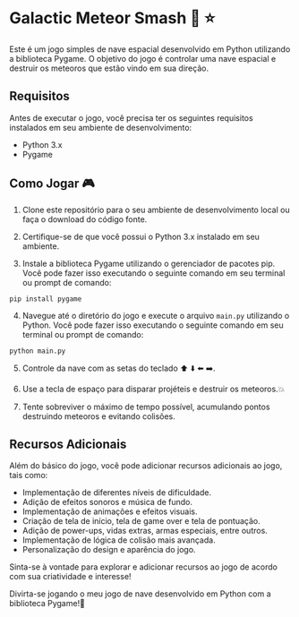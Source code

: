 # Galactic Meteor Smash :rocket: :star:

Este é um jogo simples de nave espacial desenvolvido em Python utilizando a biblioteca Pygame. O objetivo do jogo é controlar uma nave espacial e destruir os meteoros que estão vindo em sua direção.

## Requisitos

Antes de executar o jogo, você precisa ter os seguintes requisitos instalados em seu ambiente de desenvolvimento:

- Python 3.x
- Pygame

## Como Jogar 🎮

1. Clone este repositório para o seu ambiente de desenvolvimento local ou faça o download do código fonte.

2. Certifique-se de que você possui o Python 3.x instalado em seu ambiente.

3. Instale a biblioteca Pygame utilizando o gerenciador de pacotes pip. Você pode fazer isso executando o seguinte comando em seu terminal ou prompt de comando:

```
pip install pygame
```

4. Navegue até o diretório do jogo e execute o arquivo `main.py` utilizando o Python. Você pode fazer isso executando o seguinte comando em seu terminal ou prompt de comando:

```
python main.py
```

5. Controle da nave com as setas do teclado :arrow_up: :arrow_down: :arrow_left: :arrow_right:.

6. Use a tecla de espaço para disparar projéteis e destruir os meteoros.:boom:

7. Tente sobreviver o máximo de tempo possível, acumulando pontos destruindo meteoros e evitando colisões.

## Recursos Adicionais

Além do básico do jogo, você pode adicionar recursos adicionais ao jogo, tais como:

- Implementação de diferentes níveis de dificuldade.
- Adição de efeitos sonoros e música de fundo.
- Implementação de animações e efeitos visuais.
- Criação de tela de início, tela de game over e tela de pontuação.
- Adição de power-ups, vidas extras, armas especiais, entre outros.
- Implementação de lógica de colisão mais avançada.
- Personalização do design e aparência do jogo.

Sinta-se à vontade para explorar e adicionar recursos ao jogo de acordo com sua criatividade e interesse!

Divirta-se jogando o meu jogo de nave desenvolvido em Python com a biblioteca Pygame!:tada:
